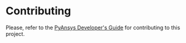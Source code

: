 # Contributing 

Please, refer to the [PyAnsys Developer's Guide] for contributing to this project.

[PyAnsys Developer's Guide]: https://dev.docs.pyansys.com/index.html